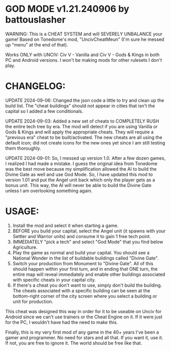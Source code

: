 # GOD MODE v1.21.240906 by battouslasher
WARNING: This is a CHEAT SYSTEM and will SEVERELY UNBALANCE your game! Based on Tonedome's mod, "UncivCheatMeun" (I'm sure he messed up "menu" at the end of that).

Works ONLY with UNCIV: Civ V - Vanilla and Civ V - Gods & Kings in both PC and Android versions. I won't be making mods for other rulesets I don't play.

# CHANGELOG:
UPDATE 2024-09-06: Changed the json code a little to try and clean up the build list. The "cheat buildings" should not appear in cities that isn't the capital so I added a few conditionals.

UPDATE 2024-09-03: Added a new set of cheats to COMPLETELY RUSH the entire tech tree by era. The mod will detect if you are using Vanilla or Gods & Kings and will apply the appropriate cheats. They will require a "previous era" cheat to be built/activated. The new cheats are all using the default icon; did not create icons for the new ones yet since I am still testing them thoroughly.

UPDATE 2024-09-01: So, I messed up version 1.0. After a few dozen games, I realized I had made a mistake. I guess the original idea from Tonedome was the best move because my simplification allowed the AI to build the Divine Gate as well and use God Mode. So, I have updated this mod to version 1.01 and put the Angel unit back which only the player gets as a bonus unit. This way, the AI will never be able to build the Divine Gate unless I am overlooking something again.

# USAGE:
1) Install the mod and select it when starting a game.
2) BEFORE you build your capital, select the Angel unit (it spawns with your Settler and Warrior units) and consume it to gain 1 free tech point.
3) IMMEDIATELY "pick a tech" and select "God Mode" that you find below Agriculture.
4) Play the game as normal and build your capital. You should see a National Wonder in the list of buildable buildings called "Divine Gate".
5) Switch your production from Monument to "Divine Gate". All of this should happen within your first turn, and in ending that ONE turn, the entire map will reveal immediately and enable other buildings associated with specific cheats in your capital city.
6) If there's a cheat you don't want to use, simply don't build the building. The cheats associated with a specific building can be seen at the bottom-right corner of the city screen where you select a building or unit for production.

This cheat was designed this way in order for it to be useable on Unciv for Android since we can't use trainers or the Cheat Engine on it. If it were just for the PC, I wouldn't have had the need to make this.

Finally, this is my very first mod of any game in the 40+ years I've been a gamer and programmer. No need for stars and all that. If you want it, use it. If not, you are free to ignore it. The world should be free like that.
